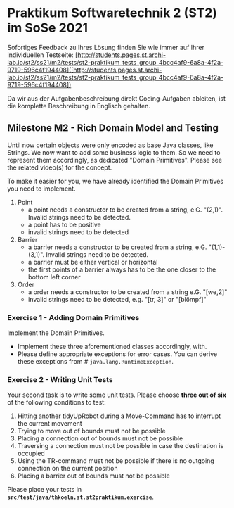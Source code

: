 # Praktikum Softwaretechnik 2 (ST2) im SoSe 2021

Sofortiges Feedback zu Ihres Lösung finden Sie wie immer auf Ihrer individuellen Testseite:
[http://students.pages.st.archi-lab.io/st2/ss21/m2/tests/st2-praktikum_tests_group_4bcc4af9-6a8a-4f2a-9719-596c4f194408]([http://students.pages.st.archi-lab.io/st2/ss21/m2/tests/st2-praktikum_tests_group_4bcc4af9-6a8a-4f2a-9719-596c4f194408])

Da wir aus der Aufgabenbeschreibung direkt Coding-Aufgaben ableiten, ist die komplette Beschreibung in Englisch
gehalten. 

## Milestone M2 - Rich Domain Model and Testing

Until now certain objects were only encoded as base Java classes, like Strings. We now want to add some business
logic to them. So we need to represent them accordingly, as dedicated "Domain Primitives". Please see the related
video(s) for the concept. 

To make it easier for you, we have already identified the Domain Primitives you need to implement.
 
1. Point
    * a point needs a constructor to be created from a string, e.G. "(2,1)". Invalid strings need to be 
        detected.
    * a point has to be positive    
    * invalid strings need to be detected
1. Barrier
    * a barrier needs a constructor to be created from a string, e.G. "(1,1)-(3,1)". Invalid strings need to be 
        detected.
    * a barrier must be either vertical or horizontal
    * the first points of a barrier always has to be the one closer to the bottom left corner
1. Order
    * a order needs a constructor to be created from a string e.G. "\[we,2]"
    * invalid strings need to be detected, e.g. "\[tr, 3]" or "\[blömpf]" 
    

### Exercise 1 - Adding Domain Primitives

Implement the Domain Primitives. 

* Implement these three aforementioned classes accordingly, with. 
* Please define appropriate exceptions for error cases. You can derive these exceptions from #
    `java.lang.RuntimeException`. 


### Exercise 2 - Writing Unit Tests

Your second task is to write some unit tests. Please choose **three out of six** of the following conditions to test:

1. Hitting another tidyUpRobot during a Move-Command has to interrupt the current movement
1. Trying to move out of bounds must not be possible
1. Placing a connection out of bounds must not be possible
1. Traversing a connection must not be possible in case the destination is occupied 
1. Using the TR-command must not be possible if there is no outgoing connection on the current position 
1. Placing a barrier out of bounds must not be possible

Please place your tests in **`src/test/java/thkoeln.st.st2praktikum.exercise`**.








